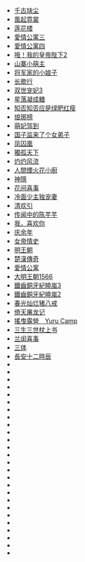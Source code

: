 
- [千古玦尘](https://www.youtube.com/watch?v=vhDjZoe8pts&list=PLb8w8KsDSK1xjiPSBpAevyfSxgiotHBaE&index=5)
- [風起霓裳](https://www.youtube.com/watch?v=Rp7c8xRwqrI&list=PLb8w8KsDSK1zXo3IHbgl6lzQFSAMYpTkB&index=1&t=200s)
- [莲花楼](https://www.youtube.com/watch?v=IC7wirpWiKM&list=PLb8w8KsDSK1yrl8xB8ac0JIjfh4N6FM9N&index=1&t=150s)
- [愛情公寓三](https://www.youtube.com/watch?v=j7PRj2xJrB4&list=PLn7ueQx7cc2zrQcKT1afy9szSlemLRUTa&index=2&t=200s)
- [愛情公寓四](https://www.youtube.com/watch?v=rLvF8G9D9JQ&list=PLn7ueQx7cc2yQC7bv9Cq132ZYT_eYKsao&index=2&t=200s)
- [哦！我的皇帝陛下2](https://www.youtube.com/watch?v=GfupKTqEeUs&list=PLn7ueQx7cc2zfmBSAKgQyuua_5jCCU_Yi&index=2&t=200s)
- [山寨小萌主](https://www.youtube.com/watch?v=50mX9gSCqA0&list=PLn7ueQx7cc2x5IbSVrnpPNhG5fgDJp6mf&index=2&t=200s)
- [将军家的小娘子](https://www.youtube.com/watch?v=gmBDPuaRvMw&list=PLn7ueQx7cc2zpI28adCoOil9SL86P1yhE&index=2&t=200s)
- [长歌行](https://www.youtube.com/watch?v=fnE6dkbzEZA&list=PLn7ueQx7cc2zHZqa6g9_CVUNQc62hcHDD&index=1&t=201s)
- [双世宠妃3](https://www.youtube.com/watch?v=qCJ3etriB7k&list=PLn7ueQx7cc2zCXV8Jhniyoc990bYGQeDQ&index=1&t=328s)
- [星落凝成糖](https://www.youtube.com/watch?v=iWZMW_HiZ-0&list=PLn7ueQx7cc2zO74P780DXKjEhhqb5RS2x&index=1&t=825s)
- [知否知否应是绿肥红瘦](https://www.youtube.com/watch?v=BBrxzppvreI&list=PLn7ueQx7cc2wkC03NjiaNpIJUBP2M4cmT&index=1&t=209s)
- [琅琊榜](https://www.youtube.com/watch?v=x-gVdZAVNUA&list=PLtt_YYUGi1gXRt2XVJZrHDBkZECcfmuAJ&index=1&t=1668s)
- [萌妃驾到](https://www.youtube.com/watch?v=zVt_Ny74LZ0&list=PLATwx1z00HsdFwYHO4ETX6_vCRBRp_TcZ&index=1)
- [国子监来了个女弟子](https://www.youtube.com/watch?v=5e-QYO4sCA0&list=PLuidrAcAGAOPvhSJC_CAsOO7NB2FtB8p2&index=1)
- [凤囚凰](https://www.youtube.com/watch?v=z_uq7fNAsi4&list=PLAfof34K3azXa4ttVF_XF5ZplNhTeW5PI)
- [獨孤天下](https://www.youtube.com/watch?v=95NlBT9wKZk&list=PLn7ueQx7cc2zLmWNzsyb2CDP4K92gwdMI)
- [灼灼风流](https://www.youtube.com/watch?v=7fd0y2bsi9A&list=PLMX26aiIvX5oHqbBa0SHGY3YyG-Ck8lwT)
- [人間煙火花小廚](https://www.youtube.com/watch?v=otWVdzF3XvU&list=PLMGUWmBBghZwSnNAj-H1zXlMd17ZFqc_J&index=1)
- [神隱](https://www.youtube.com/watch?v=xsnFrr5GJ-4&list=PLRBClVey5BqxXUyIqXnpk9h4fojdBCkJo&index=1&t=1686s)
- [花间喜事](https://www.youtube.com/watch?v=4SkhdYAtQ_c&list=PLsUZkNuEg38Srn0xi8FdRLGHurpDuTfuY&index=1)
- [冷面少主独宠妻](https://www.youtube.com/watch?v=QwBeofETRPY&list=PLsUZkNuEg38Rjz8_dGSLKvZCNDvGrvFOX&index=1)
- [清欢引](https://www.youtube.com/watch?v=LczDLjmy0FM&list=PLO2Wpfuvd4dGAr5QO_CrPE_UtMFOyJT_G&index=1&t=1383s)
- [传闻中的陈芊芊](https://www.youtube.com/watch?v=71TF3r7yFwg&list=PLMX26aiIvX5qmFwvmqUqmuazLFKjXVztJ&index=1&t=1305s)
- [我，喜欢你](https://www.youtube.com/watch?v=aaC77C_jWp8&list=PLwRTE4TGfyeBeBcCPpbD4-N2W1MauEJBG&index=1&t=1336s)
- [庆余年](https://www.youtube.com/playlist?list=PLhqe0CIJjJn9A_tI7XYqnVKLpws5gYzX7)
- [女帝情史 ](https://www.youtube.com/watch?v=Zl2B0h3weEw&list=PLH9CThrqSZ-NTJrc2FKSBA011-YCjZtHQ)
- [明王朝](https://www.youtube.com/watch?v=4eu-E84jftc&list=PLDaGPJyeLhr4yi2YGXjQNLJg53FA7lkZQ)
- [楚漢傳奇](https://www.youtube.com/watch?v=gUjLNKBb2vg&list=PLtt_YYUGi1gVHn-dt8TcFvvMSnsHznXXU)
- [愛情公寓](https://www.youtube.com/watch?v=mV0HQj44vtM&list=PL9P9juNnx4d6Am-hJ4HtP0XqnzsUxJGK5)
- [大明王朝1566](https://www.youtube.com/watch?v=awHPt_9CSOQ&list=PLsV6NDSYslSfA2X66flpsxJKGJYGR_DhJ)
- [鐵齒銅牙紀曉嵐3](https://www.youtube.com/watch?v=4BmD38y6fZo&list=PLMGUWmBBghZyk4o1zlfvcqfW7r2O7kzd9)
- [鐵齒銅牙紀曉嵐2 ](https://www.youtube.com/watch?v=bONCj-c5Ovs&list=PL8tBpa_is0yylAq_x3yhmxFCuxEqshnB6)
- [春光灿烂猪八戒](https://www.youtube.com/watch?v=LIha4YCkR4I&list=PLjjPL6UFQG6pnSKqp7E_ouT2JEKi1-a98)
- [倚天屠龙记](https://www.youtube.com/watch?v=b14Exa9Dt5o&list=PLTGmcDaiiykN-jpZ96V5vkJsBvx513utA)
- [搖曳露營　Yuru Camp](https://www.youtube.com/watch?v=2C7Kp0yBpvo&list=PLxSscENEp7Jh5nBsvSq-SCgEhgSYSdNZl)
- [三生三世枕上书 ](https://www.youtube.com/watch?v=FES-5hBBXVU&list=PLMX26aiIvX5qfLxgmS0rCAP4pvXDciWEM)
- [兰闺喜事](https://www.youtube.com/watch?v=224oe0JqTS0&list=PLMX26aiIvX5qBOY1GShZydYNw-TnJdOsO&index=3)
- [三体](https://www.youtube.com/watch?v=3-UO8jbrIoM&list=PLMX26aiIvX5oCR4bBg2j0W4KKgjYtYBfv)
- [長安十二時辰](https://www.youtube.com/watch?v=ZF8HIKz2NPU&list=PLcHRE_huWMAwn-5xeW8ol4EfZ5vMqyn6l)
- []()
- []()
- []()
- []()
- []()
- []()
- []()
- []()
- []()
- []()
- []()
- []()
- []()
- []()
- []()
- []()
- []()
- []()
- []()
- []()
- []()
- []()
- []()
- []()
- []()
- []()

